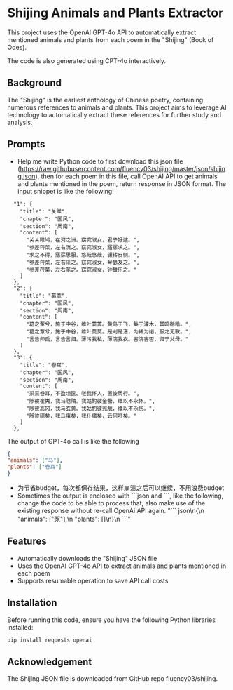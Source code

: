 # Shijing Animals and Plants Extractor

This project uses the OpenAI GPT-4o API to automatically extract mentioned animals and plants from each poem in the "Shijing" (Book of Odes).

The code is also generated using CPT-4o interactively.

## Background

The "Shijing" is the earliest anthology of Chinese poetry, containing numerous references to animals and plants. This project aims to leverage AI technology to automatically extract these references for further study and analysis.

## Prompts
* Help me write Python code to first download this json file (https://raw.githubusercontent.com/fluency03/shijing/master/json/shijing.json), then for each poem in this file, call OpenAI API to get animals and plants mentioned in the poem, return response in JSON format.  The input snippet is like the following:
```json{
  "1": {
    "title": "关雎",
    "chapter": "国风",
    "section": "周南",
    "content": [
      "关关雎鸠，在河之洲。窈窕淑女，君子好逑。",
      "参差荇菜，左右流之。窈窕淑女，寤寐求之。",
      "求之不得，寤寐思服。悠哉悠哉，辗转反侧。",
      "参差荇菜，左右采之。窈窕淑女，琴瑟友之。",
      "参差荇菜，左右芼之。窈窕淑女，钟鼓乐之。"
    ]
  },
  "2": {
    "title": "葛覃",
    "chapter": "国风",
    "section": "周南",
    "content": [
      "葛之覃兮，施于中谷，维叶萋萋。黄鸟于飞，集于灌木，其鸣喈喈。",
      "葛之覃兮，施于中谷，维叶莫莫。是刈是濩，为絺为绤，服之无斁。",
      "言告师氏，言告言归。薄污我私，薄浣我衣。害浣害否，归宁父母。"
    ]
  },
  "3": {
    "title": "卷耳",
    "chapter": "国风",
    "section": "周南",
    "content": [
      "采采卷耳，不盈顷筐。嗟我怀人，置彼周行。",
      "陟彼崔嵬，我马虺隤。我姑酌彼金罍，维以不永怀。",
      "陟彼高冈，我马玄黄。我姑酌彼兕觥，维以不永伤。",
      "陟彼砠矣，我马瘏矣，我仆痡矣，云何吁矣。"
    ]
  },
```
The output of GPT-4o call is like the following
```json
{
"animals": ["马"],
"plants": ["卷耳"]
}
```
* 为节省budget，每次都保存结果，这样崩溃之后可以继续，不用浪费budget
* Sometimes the output is enclosed with \```json and \```, like the following, change the code to be able to process that, also make use of the existing response without re-call OpenAi API again.
"\```
json\n{\n    \"animals\": [\"豕\"],\n    \"plants\": []\n}\n
\```"

## Features

- Automatically downloads the "Shijing" JSON file
- Uses the OpenAI GPT-4o API to extract animals and plants mentioned in each poem
- Supports resumable operation to save API call costs

## Installation

Before running this code, ensure you have the following Python libraries installed:

```sh
pip install requests openai
```

## Acknowledgement

The Shijing JSON file is downloaded from GitHub repo fluency03/shijing.
